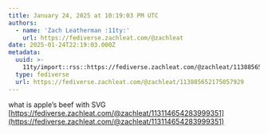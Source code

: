 ```yaml
---
title: January 24, 2025 at 10:19:03 PM UTC
authors:
  - name: 'Zach Leatherman :11ty:'
    url: https://fediverse.zachleat.com/@zachleat
date: 2025-01-24T22:19:03.000Z
metadata:
  uuid: >-
    11ty/import::rss::https://fediverse.zachleat.com/@zachleat/113885652175057929
  type: fediverse
  url: https://fediverse.zachleat.com/@zachleat/113885652175057929
---
```

what is apple’s beef with SVG [https://fediverse.zachleat.com/@zachleat/113114654283999351](https://fediverse.zachleat.com/@zachleat/113114654283999351)